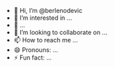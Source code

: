 - 👋 Hi, I’m @berlenodevic
- 👀 I’m interested in ...
- 🌱  ...
- 💞️ I’m looking to collaborate on ...
- 📫 How to reach me ...
- 😄 Pronouns: ...
- ⚡ Fun fact: ...

<!---
berlenodevic/berlenodevic is a ✨ special ✨ repository because its `README.md` (this file) appears on your GitHub profile.
You can click the Preview link to take a look at your changes.
--->

